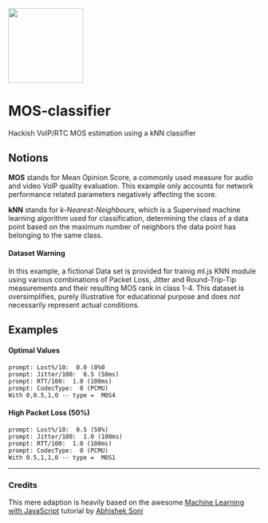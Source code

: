 <img src="https://user-images.githubusercontent.com/1423657/32525847-b63539c0-c426-11e7-93d2-3aba164d12a6.png" width=150>

# MOS-classifier

Hackish VoIP/RTC MOS estimation using a kNN classifier


## Notions
**MOS** stands for Mean Opinion Score, a commonly used measure for audio and video VoIP quality evaluation. This example only accounts for network performance related parameters negatively affecting the score.

**kNN** stands for *k-Nearest-Neighbours*, which is a Supervised machine learning algorithm used for classification, determining the class of a data point based on the maximum number of neighbors the data point has belonging to the same class.

#### Dataset Warning
In this example, a fictional Data set is provided for trainig ml.js KNN module using various combinations of Packet Loss, Jitter and Round-Trip-Tip measurements and their resulting MOS rank in class 1-4. This dataset is oversimplifies, purely illustrative for educational purpose and does _not_ necessarily represent actual conditions.


## Examples
#### Optimal Values
```
prompt: Lost%/10:  0.0 (0%0
prompt: Jitter/100:  0.5 (50ms)
prompt: RTT/100:  1.0 (100ms)
prompt: CodecType:  0 (PCMU)
With 0,0.5,1,0 -- type =  MOS4
```

#### High Packet Loss (50%)
```
prompt: Lost%/10:  0.5 (50%)
prompt: Jitter/100:  1.0 (100ms)
prompt: RTT/100:  1.0 (100ms)
prompt: CodecType:  0 (PCMU)
With 0.5,1,1,0 -- type =  MOS1
```
-----------------

### Credits
This mere adaption is heavily based on the awesome [Machine Learning with JavaScript](https://hackernoon.com/machine-learning-with-javascript-part-2-da994c17d483) tutorial by [Abhishek Soni](https://github.com/abhisheksoni27)
